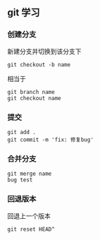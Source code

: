 ## git 学习

### 创建分支

新建分支并切换到该分支下
```
git checkout -b name
```
相当于
```
git branch name
git checkout name
```

### 提交
```
git add .
git commit -m 'fix: 修复bug'
```

### 合并分支
```
git merge name
bug test
```

### 回退版本
回退上一个版本
```
git reset HEAD^
```

